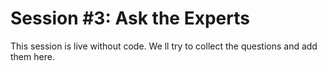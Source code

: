 # Session #3: Ask the Experts

This session is live without code. We ll try to collect the questions and add them here.